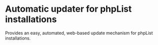 # Automatic updater for phpList installations

Provides an easy, automated, web-based update mechanism for phpList installations.
